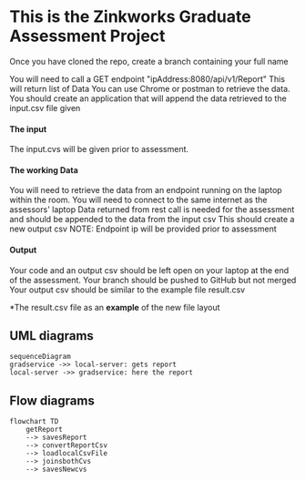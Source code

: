 # This is the Zinkworks Graduate Assessment Project

Once you have cloned the repo, create a branch containing your full name

You will need to call a GET endpoint  "ipAddress:8080/api/v1/Report"
This will return list of Data
You can use Chrome or postman to retrieve the data.
You should create an application that will append the data retrieved to the input.csv file given

#### The input 
The input.cvs will be given prior to assessment.

#### The working Data 
You will need to retrieve the data from an endpoint running on the laptop within the room.
You will need to connect to the same internet as the assessors' laptop
Data returned from rest call is needed for the assessment and should be appended to the data from the input csv
This should create a new output csv
NOTE: Endpoint ip will be provided prior to assessment

#### Output 
Your code and an output csv should be left open on your laptop at the end of the assessment.
Your branch should be pushed to GitHub but not merged
Your output csv should be similar to the example file result.csv

*The result.csv file as an **example** of the new file layout 


## UML diagrams
```mermaid
sequenceDiagram
gradservice ->> local-server: gets report 
local-server ->> gradservice: here the report
```
## Flow diagrams
```mermaid
flowchart TD
    getReport 
    --> savesReport
    --> convertReportCsv
    --> loadlocalCsvFile
    --> joinsbothCvs
    --> savesNewcvs
```